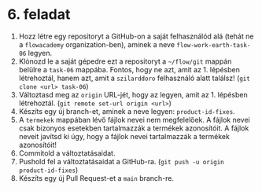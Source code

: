 # 6. feladat

1. Hozz létre egy repositoryt a GitHub-on a saját felhasználód alá (tehát ne a `flowacademy` organization-ben), aminek a neve `flow-work-earth-task-06` legyen.
2. Klónozd le a saját gépedre ezt a repositoryt a `~/flow/git` mappán belülre a `task-06` mappába. Fontos, hogy ne azt, amit az 1. lépésben létrehoztál, hanem azt, amit a `szilarddoro` felhasználó alatt találsz! (`git clone <url> task-06`)
3. Változtasd meg az `origin` URL-jét, hogy az legyen, amit az 1. lépésben létrehoztál. (`git remote set-url origin <url>`)
4. Készíts egy új branch-et, aminek a neve legyen: `product-id-fixes`.
5. A `termekek` mappában lévő fájlok nevei nem megfelelőek. A fájlok nevei csak bizonyos esetekben tartalmazzák a termékek azonosítóit. A fájlok neveit javítsd ki úgy, hogy a fájlok nevei tartalmazzák a termékek azonosítóit!
6. Commitold a változtatásaidat.
7. Pushold fel a változtatásaidat a GitHub-ra. (`git push -u origin product-id-fixes`)
8. Készíts egy új Pull Request-et a `main` branch-re.
